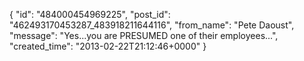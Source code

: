  {
   "id": "484000454969225",
   "post_id": "462493170453287_483918211644116",
   "from_name": "Pete Daoust",
   "message": "Yes...you are PRESUMED one of their employees...",
   "created_time": "2013-02-22T21:12:46+0000"
 }
